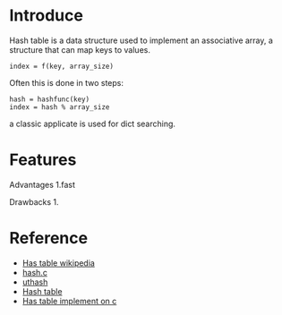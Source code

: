 Introduce
=========
Hash table is a data structure used to implement an associative array, a structure 
that can map keys to values.

	index = f(key, array_size)

Often this is done in two steps:

	hash = hashfunc(key)
	index = hash % array_size

a classic applicate is used for dict searching.

Features
=========
Advantages
1.fast

Drawbacks
1.

Reference
=========
* [Has table wikipedia](http://en.wikipedia.org/wiki/Hash_table)
* [hash.c](https://gist.github.com/tonious/1377667)
* [uthash](http://uthash.sourceforge.net/)
* [Hash table](http://www.cnblogs.com/Anker/archive/2013/01/27/2879150.html)
* [Has table implement on c](http://www.cnblogs.com/xiekeli/archive/2012/01/13/2321207.html)
